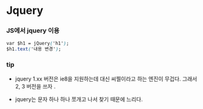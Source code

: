 # Jquery

### JS에서 jquery 이용

```css
var $h1 = jQuery('h1');
$h1.text('내용 변경');
```

### tip
- jquery 1.xx 버전은 ie8을 지원하는데 대신 씨찔이라고 하는 엔진이 무겁다.
그래서 2, 3 버전을 쓰자 .

- jquery는 문자 하나 하나 쪼개고 나서 찾기 때문에 느리다.